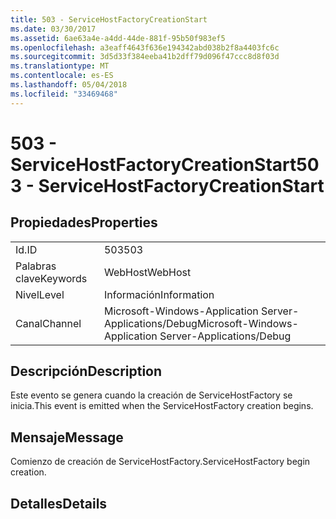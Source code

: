 ```yaml
---
title: 503 - ServiceHostFactoryCreationStart
ms.date: 03/30/2017
ms.assetid: 6ae63a4e-a4dd-44de-881f-95b50f983ef5
ms.openlocfilehash: a3eaff4643f636e194342abd038b2f8a4403fc6c
ms.sourcegitcommit: 3d5d33f384eeba41b2dff79d096f47ccc8d8f03d
ms.translationtype: MT
ms.contentlocale: es-ES
ms.lasthandoff: 05/04/2018
ms.locfileid: "33469468"
---
```

# <a name="503---servicehostfactorycreationstart"></a><span data-ttu-id="cfe6a-102">503 - ServiceHostFactoryCreationStart</span><span class="sxs-lookup"><span data-stu-id="cfe6a-102">503 - ServiceHostFactoryCreationStart</span></span>
## <a name="properties"></a><span data-ttu-id="cfe6a-103">Propiedades</span><span class="sxs-lookup"><span data-stu-id="cfe6a-103">Properties</span></span>  
  
|||  
|-|-|  
|<span data-ttu-id="cfe6a-104">Id.</span><span class="sxs-lookup"><span data-stu-id="cfe6a-104">ID</span></span>|<span data-ttu-id="cfe6a-105">503</span><span class="sxs-lookup"><span data-stu-id="cfe6a-105">503</span></span>|  
|<span data-ttu-id="cfe6a-106">Palabras clave</span><span class="sxs-lookup"><span data-stu-id="cfe6a-106">Keywords</span></span>|<span data-ttu-id="cfe6a-107">WebHost</span><span class="sxs-lookup"><span data-stu-id="cfe6a-107">WebHost</span></span>|  
|<span data-ttu-id="cfe6a-108">Nivel</span><span class="sxs-lookup"><span data-stu-id="cfe6a-108">Level</span></span>|<span data-ttu-id="cfe6a-109">Información</span><span class="sxs-lookup"><span data-stu-id="cfe6a-109">Information</span></span>|  
|<span data-ttu-id="cfe6a-110">Canal</span><span class="sxs-lookup"><span data-stu-id="cfe6a-110">Channel</span></span>|<span data-ttu-id="cfe6a-111">Microsoft-Windows-Application Server-Applications/Debug</span><span class="sxs-lookup"><span data-stu-id="cfe6a-111">Microsoft-Windows-Application Server-Applications/Debug</span></span>|  
  
## <a name="description"></a><span data-ttu-id="cfe6a-112">Descripción</span><span class="sxs-lookup"><span data-stu-id="cfe6a-112">Description</span></span>  
 <span data-ttu-id="cfe6a-113">Este evento se genera cuando la creación de ServiceHostFactory se inicia.</span><span class="sxs-lookup"><span data-stu-id="cfe6a-113">This event is emitted when the ServiceHostFactory creation begins.</span></span>  
  
## <a name="message"></a><span data-ttu-id="cfe6a-114">Mensaje</span><span class="sxs-lookup"><span data-stu-id="cfe6a-114">Message</span></span>  
 <span data-ttu-id="cfe6a-115">Comienzo de creación de ServiceHostFactory.</span><span class="sxs-lookup"><span data-stu-id="cfe6a-115">ServiceHostFactory begin creation.</span></span>  
  
## <a name="details"></a><span data-ttu-id="cfe6a-116">Detalles</span><span class="sxs-lookup"><span data-stu-id="cfe6a-116">Details</span></span>
